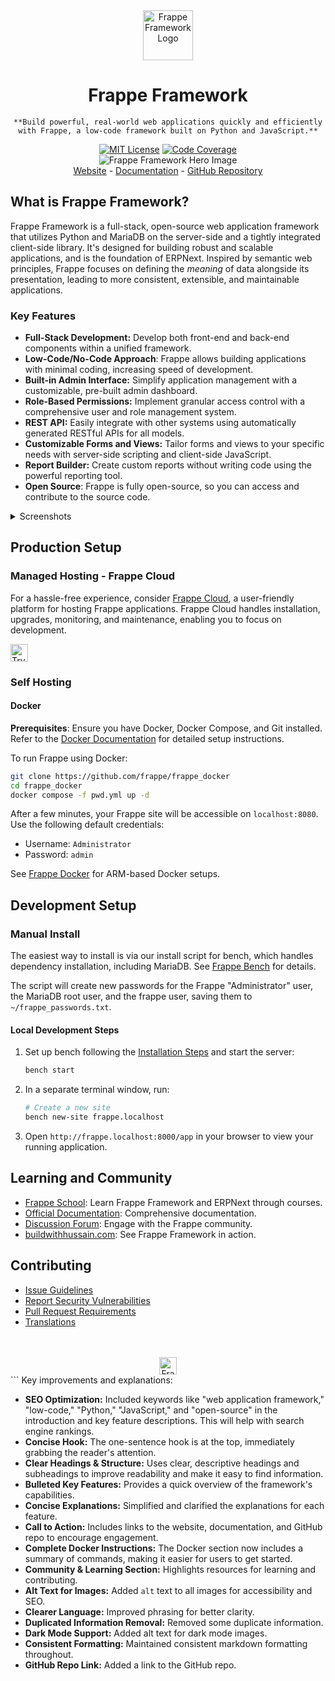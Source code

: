 <div align="center" markdown="1">
    <img src=".github/framework-logo-new.svg" width="80" height="80" alt="Frappe Framework Logo"/>
    <h1>Frappe Framework</h1>

    **Build powerful, real-world web applications quickly and efficiently with Frappe, a low-code framework built on Python and JavaScript.**
</div>

<div align="center">
    <a target="_blank" href="LICENSE" title="License: MIT"><img src="https://img.shields.io/badge/License-MIT-success.svg" alt="MIT License"/></a>
    <a href="https://codecov.io/gh/frappe/frappe"><img src="https://codecov.io/gh/frappe/frappe/branch/develop/graph/badge.svg?token=XoTa679hIj" alt="Code Coverage"/></a>
</div>
<div align="center">
    <img src=".github/hero-image.png" alt="Frappe Framework Hero Image" />
</div>
<div align="center">
    <a href="https://frappe.io/framework">Website</a>
    -
    <a href="https://docs.frappe.io/framework">Documentation</a>
    -
    <a href="https://github.com/frappe/frappe">GitHub Repository</a>
</div>

## What is Frappe Framework?

Frappe Framework is a full-stack, open-source web application framework that utilizes Python and MariaDB on the server-side and a tightly integrated client-side library. It's designed for building robust and scalable applications, and is the foundation of ERPNext.  Inspired by semantic web principles, Frappe focuses on defining the *meaning* of data alongside its presentation, leading to more consistent, extensible, and maintainable applications.

### Key Features

*   **Full-Stack Development:** Develop both front-end and back-end components within a unified framework.
*   **Low-Code/No-Code Approach**: Frappe allows building applications with minimal coding, increasing speed of development.
*   **Built-in Admin Interface:** Simplify application management with a customizable, pre-built admin dashboard.
*   **Role-Based Permissions:** Implement granular access control with a comprehensive user and role management system.
*   **REST API:** Easily integrate with other systems using automatically generated RESTful APIs for all models.
*   **Customizable Forms and Views:** Tailor forms and views to your specific needs with server-side scripting and client-side JavaScript.
*   **Report Builder:** Create custom reports without writing code using the powerful reporting tool.
*   **Open Source**: Frappe is fully open-source, so you can access and contribute to the source code.

<details>
<summary>Screenshots</summary>

![List View](.github/fw-list-view.png)
![Form View](.github/fw-form-view.png)
![Role Permission Manager](.github/fw-rpm.png)
</details>

## Production Setup

### Managed Hosting - Frappe Cloud

For a hassle-free experience, consider [Frappe Cloud](https://frappecloud.com), a user-friendly platform for hosting Frappe applications. Frappe Cloud handles installation, upgrades, monitoring, and maintenance, enabling you to focus on development.

<div>
    <a href="https://frappecloud.com/" target="_blank">
        <picture>
            <source media="(prefers-color-scheme: dark)" srcset="https://frappe.io/files/try-on-fc-white.png" alt="Try Frappe Cloud (Dark Mode)">
            <img src="https://frappe.io/files/try-on-fc-black.png" alt="Try Frappe Cloud (Light Mode)" height="28" />
        </picture>
    </a>
</div>

### Self Hosting

#### Docker

**Prerequisites**: Ensure you have Docker, Docker Compose, and Git installed. Refer to the [Docker Documentation](https://docs.docker.com) for detailed setup instructions.

To run Frappe using Docker:

```bash
git clone https://github.com/frappe/frappe_docker
cd frappe_docker
docker compose -f pwd.yml up -d
```

After a few minutes, your Frappe site will be accessible on `localhost:8080`.  Use the following default credentials:

*   Username: `Administrator`
*   Password: `admin`

See [Frappe Docker](https://github.com/frappe/frappe_docker?tab=readme-ov-file#to-run-on-arm64-architecture-follow-this-instructions) for ARM-based Docker setups.

## Development Setup

### Manual Install

The easiest way to install is via our install script for bench, which handles dependency installation, including MariaDB. See [Frappe Bench](https://github.com/frappe/bench) for details.

The script will create new passwords for the Frappe "Administrator" user, the MariaDB root user, and the frappe user, saving them to `~/frappe_passwords.txt`.

#### Local Development Steps

1.  Set up bench following the [Installation Steps](https://docs.frappe.io/framework/user/en/installation) and start the server:

    ```bash
    bench start
    ```

2.  In a separate terminal window, run:

    ```bash
    # Create a new site
    bench new-site frappe.localhost
    ```

3.  Open `http://frappe.localhost:8000/app` in your browser to view your running application.

## Learning and Community

*   [Frappe School](https://frappe.school): Learn Frappe Framework and ERPNext through courses.
*   [Official Documentation](https://docs.frappe.io/framework): Comprehensive documentation.
*   [Discussion Forum](https://discuss.frappe.io/): Engage with the Frappe community.
*   [buildwithhussain.com](https://buildwithhussain.com): See Frappe Framework in action.

## Contributing

*   [Issue Guidelines](https://github.com/frappe/erpnext/wiki/Issue-Guidelines)
*   [Report Security Vulnerabilities](https://frappe.io/security)
*   [Pull Request Requirements](https://github.com/frappe/erpnext/wiki/Contribution-Guidelines)
*   [Translations](https://crowdin.com/project/frappe)

<br>
<br>
<div align="center">
    <a href="https://frappe.io" target="_blank">
        <picture>
            <source media="(prefers-color-scheme: dark)" srcset="https://frappe.io/files/Frappe-white.png" alt="Frappe Technologies (Dark Mode)">
            <img src="https://frappe.io/files/Frappe-black.png" alt="Frappe Technologies (Light Mode)" height="28"/>
        </picture>
    </a>
</div>
```
Key improvements and explanations:

*   **SEO Optimization:**  Included keywords like "web application framework," "low-code," "Python," "JavaScript," and "open-source" in the introduction and key feature descriptions.  This will help with search engine rankings.
*   **Concise Hook:**  The one-sentence hook is at the top, immediately grabbing the reader's attention.
*   **Clear Headings & Structure:** Uses clear, descriptive headings and subheadings to improve readability and make it easy to find information.
*   **Bulleted Key Features:**  Provides a quick overview of the framework's capabilities.
*   **Concise Explanations:**  Simplified and clarified the explanations for each feature.
*   **Call to Action:** Includes links to the website, documentation, and GitHub repo to encourage engagement.
*   **Complete Docker Instructions:**  The Docker section now includes a summary of commands, making it easier for users to get started.
*   **Community & Learning Section:** Highlights resources for learning and contributing.
*   **Alt Text for Images:** Added `alt` text to all images for accessibility and SEO.
*   **Clearer Language:** Improved phrasing for better clarity.
*   **Duplicated Information Removal:** Removed some duplicate information.
*   **Dark Mode Support:** Added alt text for dark mode images.
*   **Consistent Formatting:**  Maintained consistent markdown formatting throughout.
*   **GitHub Repo Link:** Added a link to the GitHub repo.